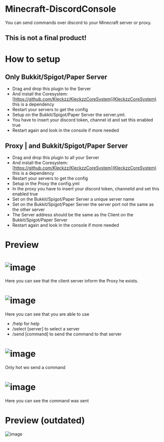 # Minecraft-DiscordConsole
You can send commands over discord to your Minecraft server or proxy.

## This is not a final product!

# How to setup
## Only Bukkit/Spigot/Paper Server
- Drag and drop this plugin to the Server
- And install the Coresystem: [https://github.com/Kleckzz/KleckzzCoreSystem](KleckzzCoreSystem)
  this is a dependency
- Restart your servers to get the config
- Setup on the Bukkit/Spigot/Paper Server the server.yml. 
- You have to insert your discord token, channel id and set this enabled true
- Restart again and look in the console if more needed

## Proxy | and Bukkit/Spigot/Paper Server
- Drag and drop this plugin to all your Server
- And install the Coresystem: [https://github.com/Kleckzz/KleckzzCoreSystem](KleckzzCoreSystem)
this is a dependency
- Restart your servers to get the config
- Setup in the Proxy the config.yml 
- In the proxy you have to insert your discord token, channelid and set this enabled true
- Set on the Bukkit/Spigot/Paper Server a unique server name
- Set on the Bukkit/Spigot/Paper Server the server port not the same as the other server
- The Server address should be the same as the Client on the Bukkit/Spigot/Paper Server
- Restart again and look in the console if more needed

# Preview
# ![image](https://cloud.rakutt.eu/s/ef7BmecoNSBP7fX/preview)
Here you can see that the client server inform the Proxy he exists.
# ![image](https://cloud.rakutt.eu/s/2Jb3HnBjfkJckoB/preview)
Here you can see that you are able to use
- /help for help
- /select [server] to select a server
- /send [command] to send the command to that server
# ![image](https://cloud.rakutt.eu/s/5gFoQHSMdxLbzBN/preview)
Only hot wo send a command
# ![image](https://cloud.rakutt.eu/s/HsqFpCLsr4LcBMa/preview)
Here you can see the command was sent


# Preview (outdated)
![image](https://cloud.rakutt.eu/s/TYJ9pZnNy5i3SXa/preview)
